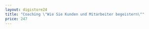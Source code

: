 ```yaml
---
layout: digistore24
title: "Coaching \"Wie Sie Kunden und Mitarbeiter begeistern\""
price: 247
---
```

